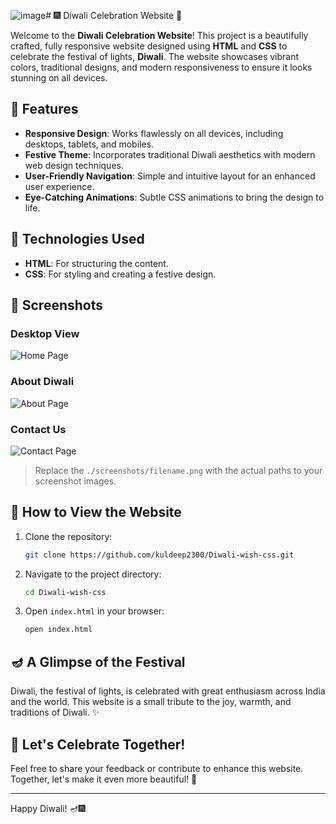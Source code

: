 ![image](https://github.com/user-attachments/assets/55969b1d-648a-4455-8c52-2645160b5f8a)# 🎆 Diwali Celebration Website 🎇

Welcome to the **Diwali Celebration Website**! This project is a beautifully crafted, fully responsive website designed using **HTML** and **CSS** to celebrate the festival of lights, **Diwali**. The website showcases vibrant colors, traditional designs, and modern responsiveness to ensure it looks stunning on all devices.

## 🌟 Features

- **Responsive Design**: Works flawlessly on all devices, including desktops, tablets, and mobiles.
- **Festive Theme**: Incorporates traditional Diwali aesthetics with modern web design techniques.
- **User-Friendly Navigation**: Simple and intuitive layout for an enhanced user experience.
- **Eye-Catching Animations**: Subtle CSS animations to bring the design to life.

## 🎨 Technologies Used

- **HTML**: For structuring the content.
- **CSS**: For styling and creating a festive design.

## 📸 Screenshots

### Desktop View
![Home Page](image.png…)

### About Diwali
![About Page](./screenshots/about.png)

### Contact Us
![Contact Page](./screenshots/contact.png)

> Replace the `./screenshots/filename.png` with the actual paths to your screenshot images.

## 🚀 How to View the Website

1. Clone the repository:
    ```bash
    git clone https://github.com/kuldeep2300/Diwali-wish-css.git
    ```

2. Navigate to the project directory:
    ```bash
    cd Diwali-wish-css
    ```

3. Open `index.html` in your browser:
    ```bash
    open index.html
    ```

## 🪔 A Glimpse of the Festival

Diwali, the festival of lights, is celebrated with great enthusiasm across India and the world. This website is a small tribute to the joy, warmth, and traditions of Diwali. ✨

## 🎉 Let's Celebrate Together!

Feel free to share your feedback or contribute to enhance this website. Together, let's make it even more beautiful! 🌸

---

Happy Diwali! 🪔🎆
